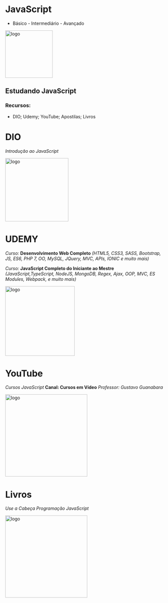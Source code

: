 # JavaScript
* Básico - Intermediário - Avançado

<img src="https://github.com/PBPaschoal/JS-Praticando/blob/main/Imagens/JS-Logo.png?raw=true" alt="logo" width="150px">

## Estudando JavaScript
### Recursos:
* DIO; Udemy; YouTube; Apostilas; Livros

# DIO
*Introdução ao JavaScript*

<img src="https://github.com/PBPaschoal/JS-Praticando/blob/main/Imagens/Dio-Logo.png?raw=true" alt="logo" width="200px">

# UDEMY
*Curso:* **Desenvolvimento Web Completo** *(HTML5, CSS3, SASS, Bootstrap, JS, ES6, PHP 7, OO, MySQL, JQuery, MVC, APIs, IONIC e muito mais)*

*Curso:* **JavaScript Completo do Iniciante ao Mestre** *(JavaScript,TypeScript, NodeJS, MongoDB, Regex, Ajax, OOP, MVC, ES Modules, Webpack, e muito mais)*

<img src="https://github.com/PBPaschoal/JS-Praticando/blob/main/Imagens/Udemy-Logo.png?raw=true" alt="logo" width="220px">

# YouTube
*Cursos JavaScript* **Canal: Cursos em Vídeo** *Professor: Gustavo Guanabara*

<img src="https://github.com/PBPaschoal/JS-Praticando/blob/main/Imagens/YouTube-Logo.png?raw=true" alt="logo" width="260px">

# Livros
*Use a Cabeça Programação JavaScript*

<img src="https://github.com/PBPaschoal/JS-Praticando/blob/main/Imagens/Livro-Use-a-Cabe%C3%A7a-JavaScrupt.png?raw=true" alt="logo" width="260px">
